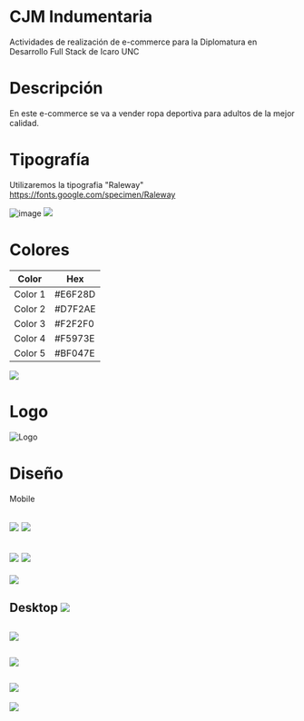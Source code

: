 # CJM Indumentaria
Actividades de realización de e-commerce para la Diplomatura en Desarrollo Full Stack de Icaro UNC
# Descripción
En este e-commerce se va a vender ropa deportiva para adultos de la mejor calidad.
# Tipografía 
Utilizaremos la tipografia "Raleway" https://fonts.google.com/specimen/Raleway

![image](https://github.com/constanzatokeff/TokeffConstanza-CJMIndumentaria/blob/main/assets/Tipografia%201.PNG?raw=true)
![](https://github.com/constanzatokeff/TokeffConstanza-CJMIndumentaria/blob/main/assets/Tipografia%202.PNG?raw=true)
# Colores
| Color             | Hex                                                                |
| ----------------- | ------------------------------------------------------------------ |
| Color 1 |#E6F28D |
| Color 2 |#D7F2AE |
| Color 3 |#F2F2F0 |
| Color 4 |#F5973E |
| Color 5 |#BF047E |

![](https://github.com/constanzatokeff/TokeffConstanza-CJMIndumentaria/blob/main/assets/AdobeColor-Diplo-%20CJM-%20Tokeff.jpeg?raw=true)

# Logo
![Logo](https://github.com/constanzatokeff/TokeffConstanza-CJMIndumentaria/blob/main/assets/CJM-%20logo-%20tokeff.png?raw=true)

# Diseño
Mobile

![](https://github.com/constanzatokeff/TokeffConstanza-CJMIndumentaria/blob/main/Figma/home.png?raw=true) 
![](https://github.com/constanzatokeff/TokeffConstanza-CJMIndumentaria/blob/main/Figma/detailed%20product.png?raw=true)
-----------
![](https://github.com/constanzatokeff/TokeffConstanza-CJMIndumentaria/blob/main/Figma/login.png?raw=true)
![](https://github.com/constanzatokeff/TokeffConstanza-CJMIndumentaria/blob/main/Figma/registrarse.png?raw=true)
-----------
![](https://github.com/constanzatokeff/TokeffConstanza-CJMIndumentaria/blob/main/Figma/carrito.png?raw=true)

Desktop
![](https://github.com/constanzatokeff/TokeffConstanza-CJMIndumentaria/blob/main/Figma/Desktop%20-%201.png?raw=true)
-----------
![](https://github.com/constanzatokeff/TokeffConstanza-CJMIndumentaria/blob/main/Figma/Desktop%20-%202.png?raw=true)
-----------
![](https://github.com/constanzatokeff/TokeffConstanza-CJMIndumentaria/blob/main/Figma/Desktop%20-%203.png?raw=true)
-----------
![](https://github.com/constanzatokeff/TokeffConstanza-CJMIndumentaria/blob/main/Figma/Desktop%20-%204.png?raw=true)
-----------
![](https://github.com/constanzatokeff/TokeffConstanza-CJMIndumentaria/blob/main/Figma/Desktop%20-%205.png?raw=true)
